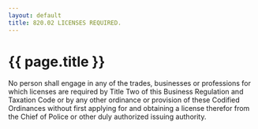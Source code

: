 ```yaml
---
layout: default 
title: 820.02 LICENSES REQUIRED.
---
```


{{ page.title }}
================

No person shall engage in any of the trades, businesses or professions
for which licenses are required by Title Two of this Business Regulation
and Taxation Code or by any other ordinance or provision of these
Codified Ordinances without first applying for and obtaining a license
therefor from the Chief of Police or other duly authorized issuing
authority.
